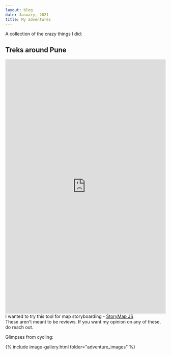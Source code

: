 ```yaml
---
layout: blog
date: January, 2021
title: My adventures
---
```


A collection of the crazy things I did:

## Treks around Pune
<iframe src="https://uploads.knightlab.com/storymapjs/86b641d8dab18249930bd311ff89241c/pune-treks/index.html" frameborder="0" width="100%" height="800"></iframe>
I wanted to try this tool for map storyboarding - <a href="https://storymap.knightlab.com/" target="_blank">StoryMap JS</a><br>
These aren't meant to be reviews. If you want my opinion on any of these, do reach out.

Glimpses from cycling:

{% include image-gallery.html folder="adventure_images" %}
